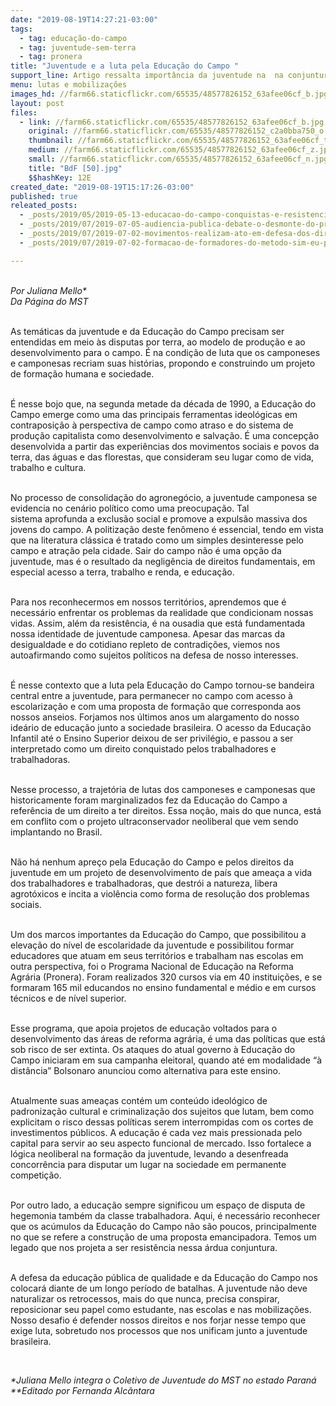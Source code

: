 ```yaml
---
date: "2019-08-19T14:27:21-03:00"
tags:
  - tag: educação-do-campo
  - tag: juventude-sem-terra
  - tag: pronera
title: "Juventude e a luta pela Educação do Campo "
support_line: Artigo ressalta importância da juventude na  na conjuntura atual e sua relação com a educação do campo
menu: lutas e mobilizações
images_hd: //farm66.staticflickr.com/65535/48577826152_63afee06cf_b.jpg
layout: post
files:
  - link: //farm66.staticflickr.com/65535/48577826152_63afee06cf_b.jpg
    original: //farm66.staticflickr.com/65535/48577826152_c2a0bba750_o.jpg
    thumbnail: //farm66.staticflickr.com/65535/48577826152_63afee06cf_t.jpg
    medium: //farm66.staticflickr.com/65535/48577826152_63afee06cf_z.jpg
    small: //farm66.staticflickr.com/65535/48577826152_63afee06cf_n.jpg
    title: "BdF [50].jpg"
    $$hashKey: 12E
created_date: "2019-08-19T15:17:26-03:00"
published: true
releated_posts:
  - _posts/2019/05/2019-05-13-educacao-do-campo-conquistas-e-resistencia-popular.md
  - _posts/2019/07/2019-07-05-audiencia-publica-debate-o-desmonte-do-pronera.md
  - _posts/2019/07/2019-07-02-movimentos-realizam-ato-em-defesa-dos-direitos-e-da-educacao-em-sp.md
  - _posts/2019/07/2019-07-02-formacao-de-formadores-do-metodo-sim-eu-posso-no-nordeste.md

---
```

<p><br />
<em>Por&nbsp;Juliana Mello*&nbsp;<br />
Da P&aacute;gina do MST</em><br />
&nbsp;</p>

<p>As tem&aacute;ticas da juventude e da Educa&ccedil;&atilde;o do Campo precisam ser entendidas em meio &agrave;s disputas por terra, ao modelo de produ&ccedil;&atilde;o e ao desenvolvimento para o campo. &Eacute; na condi&ccedil;&atilde;o de luta que os camponeses e camponesas recriam suas hist&oacute;rias, propondo e construindo um projeto de forma&ccedil;&atilde;o humana e sociedade.</p>

<p><br />
&Eacute; nesse bojo que, na segunda metade da d&eacute;cada de 1990, a Educa&ccedil;&atilde;o do Campo emerge como uma das principais ferramentas ideol&oacute;gicas em contraposi&ccedil;&atilde;o &agrave; perspectiva de campo como atraso e do sistema de produ&ccedil;&atilde;o capitalista como desenvolvimento e salva&ccedil;&atilde;o. &Eacute; uma concep&ccedil;&atilde;o desenvolvida a partir das experi&ecirc;ncias dos movimentos sociais e povos da terra, das &aacute;guas e das florestas, que consideram seu lugar como de vida, trabalho e cultura.</p>

<p><br />
No processo de consolida&ccedil;&atilde;o do agroneg&oacute;cio, a juventude camponesa se evidencia no cen&aacute;rio pol&iacute;tico como uma preocupa&ccedil;&atilde;o. Tal sistema&nbsp;aprofunda a exclus&atilde;o social e promove a expuls&atilde;o massiva dos jovens do campo. A politiza&ccedil;&atilde;o deste fen&ocirc;meno &eacute; essencial, tendo em vista que na literatura cl&aacute;ssica &eacute; tratado como um simples desinteresse pelo campo e atra&ccedil;&atilde;o pela cidade. Sair do campo n&atilde;o &eacute; uma op&ccedil;&atilde;o da juventude, mas&nbsp;&eacute; o resultado da neglig&ecirc;ncia de direitos fundamentais, em especial acesso a terra, trabalho e renda, e educa&ccedil;&atilde;o.</p>

<p><br />
Para nos reconhecermos em nossos territ&oacute;rios, aprendemos que &eacute; necess&aacute;rio enfrentar os problemas da realidade que condicionam nossas vidas. Assim, al&eacute;m da resist&ecirc;ncia, &eacute; na ousadia que est&aacute; fundamentada nossa identidade de juventude camponesa. Apesar das marcas da desigualdade e do cotidiano repleto de contradi&ccedil;&otilde;es, viemos nos autoafirmando como sujeitos pol&iacute;ticos na defesa de nosso interesses.</p>

<p><br />
&Eacute; nesse contexto que a luta pela Educa&ccedil;&atilde;o do Campo tornou-se bandeira central entre a juventude, para permanecer no campo com acesso &agrave; escolariza&ccedil;&atilde;o e com uma proposta de forma&ccedil;&atilde;o que corresponda aos nossos anseios. Forjamos nos &uacute;ltimos anos um alargamento do nosso ide&aacute;rio de educa&ccedil;&atilde;o junto a sociedade brasileira. O acesso da Educa&ccedil;&atilde;o Infantil at&eacute; o Ensino Superior deixou de ser privil&eacute;gio, e passou a ser interpretado como um direito conquistado pelos trabalhadores e trabalhadoras.</p>

<p><br />
Nesse processo, a trajet&oacute;ria de lutas dos camponeses e camponesas que historicamente foram marginalizados&nbsp;fez&nbsp;da Educa&ccedil;&atilde;o do Campo a refer&ecirc;ncia de um direito a ter direitos. Essa no&ccedil;&atilde;o, mais do que nunca, est&aacute; em conflito com o projeto ultraconservador neoliberal que vem sendo implantando no Brasil.</p>

<p><br />
N&atilde;o h&aacute; nenhum apre&ccedil;o pela Educa&ccedil;&atilde;o do Campo e pelos direitos da juventude em um projeto de desenvolvimento de pa&iacute;s que amea&ccedil;a a vida dos trabalhadores e trabalhadoras, que destr&oacute;i a natureza, libera agrot&oacute;xicos e incita a viol&ecirc;ncia como forma de resolu&ccedil;&atilde;o dos problemas sociais.</p>

<p><br />
Um dos marcos importantes da Educa&ccedil;&atilde;o do Campo, que possibilitou a eleva&ccedil;&atilde;o do n&iacute;vel de escolaridade da juventude e possibilitou formar educadores que atuam em seus territ&oacute;rios e trabalham nas escolas em outra perspectiva, foi o Programa Nacional de Educa&ccedil;&atilde;o na Reforma Agr&aacute;ria (Pronera). Foram realizados 320 cursos via em 40 institui&ccedil;&otilde;es, e se formaram 165 mil educandos no ensino fundamental e m&eacute;dio e em cursos t&eacute;cnicos e de n&iacute;vel superior.</p>

<p><br />
Esse programa, que apoia projetos de educa&ccedil;&atilde;o voltados para o desenvolvimento das &aacute;reas de reforma agr&aacute;ria, &eacute; uma das pol&iacute;ticas&nbsp;que est&aacute; sob risco de ser extinta. Os ataques do atual governo &agrave; Educa&ccedil;&atilde;o do Campo iniciaram em sua campanha eleitoral, quando at&eacute; em modalidade &ldquo;&agrave; dist&acirc;ncia&rdquo; Bolsonaro anunciou como alternativa para este ensino.</p>

<p><br />
Atualmente suas amea&ccedil;as cont&eacute;m um conte&uacute;do ideol&oacute;gico de padroniza&ccedil;&atilde;o cultural e criminaliza&ccedil;&atilde;o dos sujeitos que lutam, bem como explicitam o risco dessas pol&iacute;ticas serem interrompidas com os cortes de investimentos p&uacute;blicos. A educa&ccedil;&atilde;o &eacute; cada vez mais pressionada pelo capital para servir ao seu aspecto funcional de mercado. Isso fortalece&nbsp;a l&oacute;gica neoliberal na forma&ccedil;&atilde;o da juventude, levando a desenfreada concorr&ecirc;ncia para disputar um lugar na sociedade em permanente competi&ccedil;&atilde;o.</p>

<p><br />
Por outro lado, a educa&ccedil;&atilde;o sempre significou um espa&ccedil;o de disputa de hegemonia tamb&eacute;m da classe trabalhadora. Aqui, &eacute; necess&aacute;rio reconhecer que os ac&uacute;mulos da Educa&ccedil;&atilde;o do Campo n&atilde;o s&atilde;o poucos, principalmente no que se refere a constru&ccedil;&atilde;o de uma proposta emancipadora. Temos um legado que nos projeta a ser resist&ecirc;ncia nessa &aacute;rdua conjuntura.</p>

<p><br />
A defesa da educa&ccedil;&atilde;o p&uacute;blica de qualidade e da Educa&ccedil;&atilde;o do Campo nos colocar&aacute; diante de um longo per&iacute;odo de batalhas. A juventude n&atilde;o deve naturalizar os retrocessos, mais do que nunca, precisa conspirar, reposicionar seu papel como estudante, nas escolas e nas mobiliza&ccedil;&otilde;es. Nosso desafio &eacute; defender nossos direitos e nos forjar nesse tempo que exige luta, sobretudo nos processos que nos unificam junto a juventude brasileira.</p>

<p>&nbsp;</p>

<p><em>*Juliana Mello integra o Coletivo de Juventude do MST no estado Paran&aacute;​<br />
**Editado por Fernanda Alc&acirc;ntara</em><br />
&nbsp;</p>
